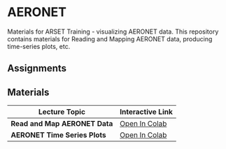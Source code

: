 # AERONET

Materials for ARSET Training - visualizing AERONET data. This repository contains materials for Reading and Mapping AERONET data, producing time-series plots, etc.

## Assignments

## Materials
| Lecture Topic               | Interactive Link                                                                                           |
|-----------------------------|------------------------------------------------------------------------------------------------------------|
| **Read and Map AERONET Data** | [Open In Colab](https://colab.research.google.com/drive/1137sHLtyfV8Y9n3M97nJEjMjn8Xi7oDC) |
| **AERONET Time Series Plots** | [Open In Colab](https://colab.research.google.com/drive/13V4WAnA6dhQR1o2pHXZA0Wm2-H5Xk498) |
